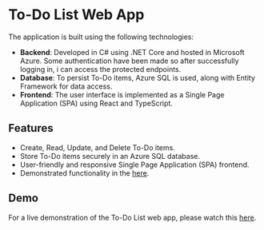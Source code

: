 # To-Do List Web App

The application is built using the following technologies:

- **Backend**: Developed in C# using .NET Core and hosted in Microsoft Azure. Some authentication have been made so after successfully logging in, i can access the protected endpoints. 
- **Database**: To persist To-Do items, Azure SQL is used, along with Entity Framework for data access.
- **Frontend**: The user interface is implemented as a Single Page Application (SPA) using React and TypeScript.

## Features

- Create, Read, Update, and Delete To-Do items.
- Store To-Do items securely in an Azure SQL database.
- User-friendly and responsive Single Page Application (SPA) frontend.
- Demonstrated functionality in the [here](https://www.youtube.com/watch?v=MCQ0LHQDcbI&ab_channel=BahozAhmedWaisi).

## Demo

For a live demonstration of the To-Do List web app, please watch this [here](https://www.youtube.com/watch?v=MCQ0LHQDcbI&ab_channel=BahozAhmedWaisi).
